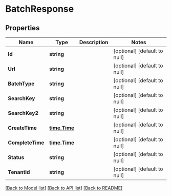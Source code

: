 # BatchResponse

## Properties
Name | Type | Description | Notes
------------ | ------------- | ------------- | -------------
**Id** | **string** |  | [optional] [default to null]
**Url** | **string** |  | [optional] [default to null]
**BatchType** | **string** |  | [optional] [default to null]
**SearchKey** | **string** |  | [optional] [default to null]
**SearchKey2** | **string** |  | [optional] [default to null]
**CreateTime** | [**time.Time**](time.Time.md) |  | [optional] [default to null]
**CompleteTime** | [**time.Time**](time.Time.md) |  | [optional] [default to null]
**Status** | **string** |  | [optional] [default to null]
**TenantId** | **string** |  | [optional] [default to null]

[[Back to Model list]](../README.md#documentation-for-models) [[Back to API list]](../README.md#documentation-for-api-endpoints) [[Back to README]](../README.md)

